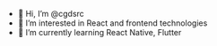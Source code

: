 - 👋 Hi, I’m @cgdsrc
- 👀 I’m interested in React and frontend technologies
- 🌱 I’m currently learning React Native, Flutter 

<!---
cgdsrc/cgdsrc is a ✨ special ✨ repository because its `README.md` (this file) appears on your GitHub profile.
You can click the Preview link to take a look at your changes.
--->
